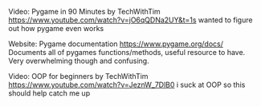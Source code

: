 Video: Pygame in 90 Minutes by TechWithTim https://www.youtube.com/watch?v=jO6qQDNa2UY&t=1s
wanted to figure out how pygame even works

Website: Pygame documentation https://www.pygame.org/docs/
Documents all of pygames functions/methods, useful resource to have. Very overwhelming though and confusing.

Video: OOP for beginners by TechWithTim https://www.youtube.com/watch?v=JeznW_7DlB0
i suck at OOP so this should help catch me up
